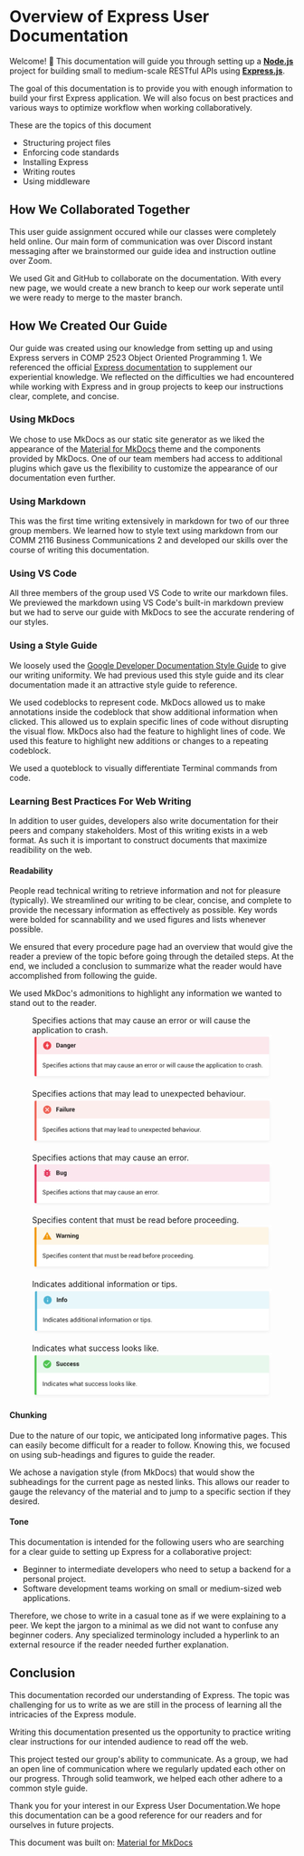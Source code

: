 # Overview of Express User Documentation

Welcome! 👋 This documentation will guide you through setting up a [**Node.js**](https://nodejs.org/) project for building small to medium-scale RESTful APIs using [**Express.js**](https://expressjs.com/).

The goal of this documentation is to provide you with enough information to build your first Express application. We will also focus on best practices and various ways to optimize workflow when working collaboratively.

These are the topics of this document

- Structuring project files
- Enforcing code standards
- Installing Express
- Writing routes
- Using middleware

## How We Collaborated Together

This user guide assignment occured while our classes were completely held online. Our main form of communication was over Discord instant messaging after we brainstormed our guide idea and instruction outline over Zoom.

We used Git and GitHub to collaborate on the documentation. With every new page, we would create a new branch to keep our work seperate until we were ready to merge to the master branch.

## How We Created Our Guide

Our guide was created using our knowledge from setting up and using Express servers in COMP 2523 Object Oriented Programming 1. We referenced the official [Express documentation](https://expressjs.com/) to supplement our experiential knowledge. We reflected on the difficulties we had encountered while working with Express and in group projects to keep our instructions clear, complete, and concise.

### Using MkDocs

We chose to use MkDocs as our static site generator as we liked the appearance of the [Material for MkDocs](https://github.com/squidfunk/mkdocs-material) theme and the components provided by MkDocs. One of our team members had access to additional plugins which gave us the flexibility to customize the appearance of our documentation even further.

### Using Markdown

This was the first time writing extensively in markdown for two of our three group members. We learned how to style text using markdown from our COMM 2116 Business Communications 2 and developed our skills over the course of writing this documentation.

### Using VS Code

All three members of the group used VS Code to write our markdown files. We previewed the markdown using VS Code's built-in markdown preview but we had to serve our guide with MkDocs to see the accurate rendering of our styles.

### Using a Style Guide

We loosely used the [Google Developer Documentation Style Guide](https://developers.google.com/style) to give our writing uniformity. We had previous used this style guide and its clear documentation made it an attractive style guide to reference.

We used codeblocks to represent code. MkDocs allowed us to make annotations inside the codeblock that show additional information when clicked. This allowed us to explain specific lines of code without disrupting the visual flow. MkDocs also had the feature to highlight lines of code. We used this feature to highlight new additions or changes to a repeating codeblock.

We used a quoteblock to visually differentiate Terminal commands from code.

### Learning Best Practices For Web Writing

In addition to user guides, developers also write documentation for their peers and company stakeholders. Most of this writing exists in a web format. As such it is important to construct documents that maximize readibility on the web.

#### Readability

People read technical writing to retrieve information and not for pleasure (typically). We streamlined our writing to be clear, concise, and complete to provide the necessary information as effectively as possible. Key words were bolded for scannability and we used figures and lists whenever possible.

We ensured that every procedure page had an overview that would give the reader a preview of the topic before going through the detailed steps. At the end, we included a conclusion to summarize what the reader would have accomplished from following the guide.

We used MkDoc's admonitions to highlight any information we wanted to stand out to the reader.

<figure>
  <figcaption>Specifies actions that may cause an error or will cause the application to crash.</figcaption>
  <img
  src="docs/pages/images/admonitions/danger.png"
  alt="The danger admonition.">
</figure>
<figure>
  <figcaption>Specifies actions that may lead to unexpected behaviour.</figcaption>
  <img
  src="docs/pages/images/admonitions/failure.png"
  alt="The failure admonition.">
</figure>
<figure>
  <figcaption>Specifies actions that may cause an error.</figcaption>
  <img
  src="docs/pages/images/admonitions/bug.png"
  alt="The bug admonition.">
</figure>
<figure>
  <figcaption>Specifies content that must be read before proceeding.</figcaption>
  <img
  src="docs/pages/images/admonitions/warning.png"
  alt="The warning admonition.">
</figure>
<figure>
  <figcaption>Indicates additional information or tips.</figcaption>
  <img
  src="docs/pages/images/admonitions/info.png"
  alt="The info admonition.">
</figure>
<figure>
  <figcaption>Indicates what success looks like.</figcaption>
  <img
  src="docs/pages/images/admonitions/success.png"
  alt="The success admonition.">
</figure>

#### Chunking

Due to the nature of our topic, we anticipated long informative pages. This can easily become difficult for a reader to follow. Knowing this, we focused on using sub-headings and figures to guide the reader.

We achose a navigation style (from MkDocs) that would show the subheadings for the current page as nested links. This allows our reader to gauge the relevancy of the material and to jump to a specific section if they desired.

#### Tone

This documentation is intended for the following users who are searching for a clear guide to setting up Express for a collaborative project:

- Beginner to intermediate developers who need to setup a backend for a personal project.
- Software development teams working on small or medium-sized web applications.

Therefore, we chose to write in a casual tone as if we were explaining to a peer. We kept the jargon to a minimal as we did not want to confuse any beginner coders. Any specialized terminology included a hyperlink to an external resource if the reader needed further explanation.

## Conclusion

This documentation recorded our understanding of Express. The topic was challenging for us to write as we are still in the process of learning all the intricacies of the Express module.

Writing this documentation presented us the opportunity to practice writing clear instructions for our intended audience to read off the web.

This project tested our group's ability to communicate. As a group, we had an open line of communication where we regularly updated each other on our progress. Through solid teamwork, we helped each other adhere to a common style guide.

Thank you for your interest in our Express User Documentation.We hope this documentation can be a good reference for our readers and for ourselves in future projects. 



This document was built on: [Material for MkDocs](https://github.com/squidfunk/mkdocs-material)
